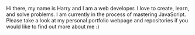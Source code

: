 Hi there, my name is Harry and I am a web developer. I love to create, learn, and solve problems. I am currently in the process of mastering JavaScript. 
Please take a look at my personal portfolio webpage and repositories if you would like to find out more about me :) 


<!---
harry-barr/harry-barr is a ✨ special ✨ repository because its `README.md` (this file) appears on your GitHub profile.
You can click the Preview link to take a look at your changes.
--->
